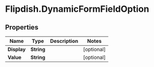 # Flipdish.DynamicFormFieldOption

## Properties
Name | Type | Description | Notes
------------ | ------------- | ------------- | -------------
**Display** | **String** |  | [optional] 
**Value** | **String** |  | [optional] 


